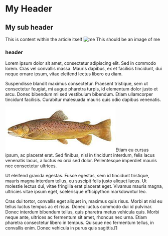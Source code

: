 # My Header
## My sub header
This is content within the article itself ![me](../images/me-round.png) This should be an image of me


### header
Lorem ipsum dolor sit amet, consectetur adipiscing elit. Sed in commodo lorem. Cras vel convallis massa. Mauris dapibus, ex et facilisis tincidunt, dui neque ornare ipsum, vitae eleifend lectus libero eu diam. 

Suspendisse blandit maximus consectetur. Praesent tristique, sem ut consectetur feugiat, mi augue pharetra turpis, id elementum dolor justo et arcu. Donec bibendum mi sed vestibulum bibendum. Etiam ullamcorper tincidunt facilisis. Curabitur malesuada mauris quis odio dapibus venenatis.

![a trout](../images/trout.jpg)Etiam eu cursus ipsum, ac placerat erat. Sed finibus, nisl in tincidunt interdum, felis lacus venenatis lacus, a luctus ex orci sed dolor. Pellentesque imperdiet mauris nec consectetur ultrices. 

Ut eleifend gravida egestas. Fusce egestas, sem id tincidunt tristique, mauris magna interdum tellus, eu suscipit felis justo aliquet lacus. Ut molestie lectus dui, vitae fringilla erat placerat eget. Vivamus mauris magna, ultricies vitae ipsum eget, scelerisque efficipython markdowntur leo. 

Cras dui tortor, convallis eget aliquet in, maximus quis risus. Morbi at nisl eu tellus luctus tempus ac et risus. Donec luctus commodo dui id pulvinar. Donec interdum bibendum tellus, quis pharetra metus vehicula quis. Morbi neque ante, ultrices ac fermentum sit amet, rhoncus nec urna. Etiam pharetra consectetur libero in tempus. Quisque nec fermentum tellus, in convallis enim. Donec vehicula in purus quis sagittis.∏